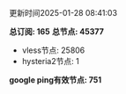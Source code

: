 更新时间2025-01-28 08:41:03

**总订阅: 165**
**总节点: 45377**
- vless节点: 25806
- hysteria2节点: 1

**google ping有效节点: 751**
